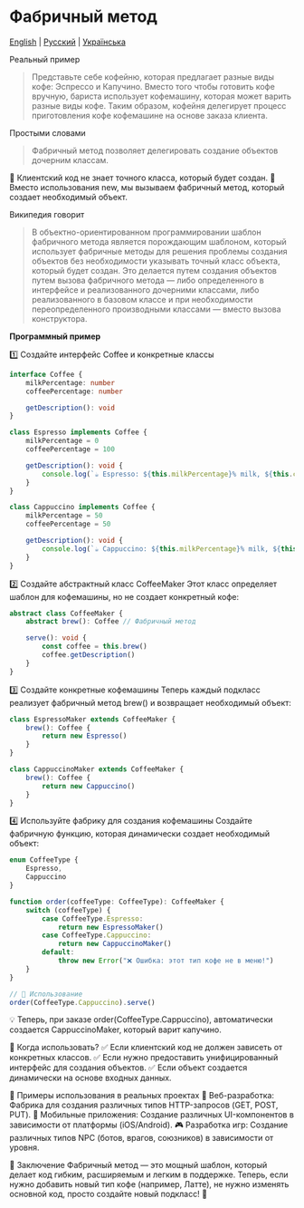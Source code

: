 # Фабричный метод

[English](README.md) | [Русский](README.ru.md) | [Українська](README.ua.md)

Реальный пример
> Представьте себе кофейню, которая предлагает разные виды кофе: Эспрессо и Капучино. Вместо того чтобы готовить кофе вручную, бариста использует кофемашину, которая может варить разные виды кофе. Таким образом, кофейня делегирует процесс приготовления кофе кофемашине на основе заказа клиента.

Простыми словами
> Фабричный метод позволяет делегировать создание объектов дочерним классам.

📌 Клиентский код не знает точного класса, который будет создан.
📌 Вместо использования new, мы вызываем фабричный метод, который создает необходимый объект.

Википедия говорит
> В объектно-ориентированном программировании шаблон фабричного метода является порождающим шаблоном, который использует фабричные методы для решения проблемы создания объектов без необходимости указывать точный класс объекта, который будет создан. Это делается путем создания объектов путем вызова фабричного метода — либо определенного в интерфейсе и реализованного дочерними классами, либо реализованного в базовом классе и при необходимости переопределенного производными классами — вместо вызова конструктора.

**Программный пример**

1️⃣ Создайте интерфейс Coffee и конкретные классы

```typescript
interface Coffee {
    milkPercentage: number
    coffeePercentage: number

    getDescription(): void
}

class Espresso implements Coffee {
    milkPercentage = 0
    coffeePercentage = 100

    getDescription(): void {
        console.log(`☕ Espresso: ${this.milkPercentage}% milk, ${this.coffeePercentage}% coffee.`)
    }
}

class Cappuccino implements Coffee {
    milkPercentage = 50
    coffeePercentage = 50

    getDescription(): void {
        console.log(`☕ Cappuccino: ${this.milkPercentage}% milk, ${this.coffeePercentage}% coffee.`)
    }
}
```

2️⃣ Создайте абстрактный класс CoffeeMaker
Этот класс определяет шаблон для кофемашины, но не создает конкретный кофе:

```typescript
abstract class CoffeeMaker {
    abstract brew(): Coffee // Фабричный метод

    serve(): void {
        const coffee = this.brew()
        coffee.getDescription()
    }
}
```

3️⃣ Создайте конкретные кофемашины
Теперь каждый подкласс реализует фабричный метод brew() и возвращает необходимый объект:

```typescript
class EspressoMaker extends CoffeeMaker {
    brew(): Coffee {
        return new Espresso()
    }
}

class CappuccinoMaker extends CoffeeMaker {
    brew(): Coffee {
        return new Cappuccino()
    }
}
```

4️⃣ Используйте фабрику для создания кофемашины
Создайте фабричную функцию, которая динамически создает необходимый объект:

```typescript
enum CoffeeType {
    Espresso,
    Cappuccino
}

function order(coffeeType: CoffeeType): CoffeeMaker {
    switch (coffeeType) {
        case CoffeeType.Espresso:
            return new EspressoMaker()
        case CoffeeType.Cappuccino:
            return new CappuccinoMaker()
        default:
            throw new Error("❌ Ошибка: этот тип кофе не в меню!")
    }
}

// 📌 Использование
order(CoffeeType.Cappuccino).serve()
```

💡 Теперь, при заказе order(CoffeeType.Cappuccino), автоматически создается CappuccinoMaker, который варит капучино.

📌 Когда использовать?
✅ Если клиентский код не должен зависеть от конкретных классов.
✅ Если нужно предоставить унифицированный интерфейс для создания объектов.
✅ Если объект создается динамически на основе входных данных.

🎯 Примеры использования в реальных проектах
🚀 Веб-разработка: Фабрика для создания различных типов HTTP-запросов (GET, POST, PUT).
📱 Мобильные приложения: Создание различных UI-компонентов в зависимости от платформы (iOS/Android).
🎮 Разработка игр: Создание различных типов NPC (ботов, врагов, союзников) в зависимости от уровня.

🎯 Заключение
Фабричный метод — это мощный шаблон, который делает код гибким, расширяемым и легким в поддержке. Теперь, если нужно добавить новый тип кофе (например, Латте), не нужно изменять основной код, просто создайте новый подкласс! 🚀
